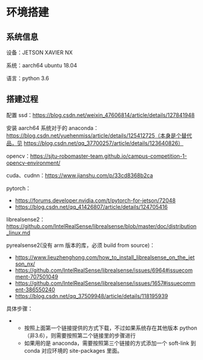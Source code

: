 # 环境搭建

## 系统信息

设备：JETSON XAVIER NX

系统：aarch64 ubuntu 18.04

语言：python 3.6

## 搭建过程

配置 ssd：https://blog.csdn.net/weixin_47606814/article/details/127841948

安装 aarch64 系统对于的 anaconda：https://blog.csdn.net/yuehenmiss/article/details/125412725（本身是个替代品，见 https://blog.csdn.net/qq_37700257/article/details/123640826）

opencv：https://sjtu-robomaster-team.github.io/campus-competition-1-opencv-environment/

cuda、cudnn：https://www.jianshu.com/p/33cd8368b2ca

pytorch：

- https://forums.developer.nvidia.com/t/pytorch-for-jetson/72048 
- https://blog.csdn.net/qq_41426807/article/details/124705416

librealsense2：https://github.com/IntelRealSense/librealsense/blob/master/doc/distribution_linux.md

pyrealsense2(没有 arm 版本的库，必须 build from source)：

- https://www.lieuzhenghong.com/how_to_install_librealsense_on_the_jetson_nx/
- https://github.com/IntelRealSense/librealsense/issues/6964#issuecomment-707501049
- https://github.com/IntelRealSense/librealsense/issues/1657#issuecomment-386550240
- https://blog.csdn.net/qq_37509948/article/details/118195939

具体步骤：

- - 按照上面第一个链接提供的方式下载，不过如果系统存在其他版本 python（非3.6），则需要按照第二个链接里的步骤进行
  - 如果用的是 anaconda，需要按照第三个链接的方式添加一个 soft-link 到 conda 对应环境的 site-packages 里面。